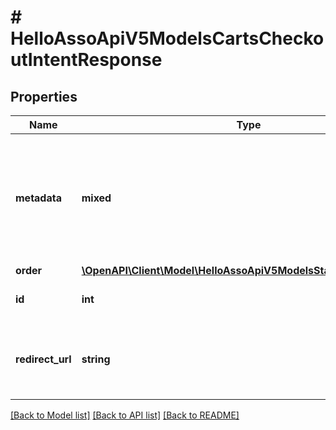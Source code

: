 # # HelloAssoApiV5ModelsCartsCheckoutIntentResponse

## Properties

Name | Type | Description | Notes
------------ | ------------- | ------------- | -------------
**metadata** | **mixed** | Metadata (Json object)  Only if metadata were sent on the checkout form initialization | [optional]
**order** | [**\OpenAPI\Client\Model\HelloAssoApiV5ModelsStatisticsOrderDetail**](HelloAssoApiV5ModelsStatisticsOrderDetail.md) |  | [optional]
**id** | **int** | Id of the checkout intent | [optional]
**redirect_url** | **string** | Url where the contributor must be redirected to | [optional]

[[Back to Model list]](../../README.md#models) [[Back to API list]](../../README.md#endpoints) [[Back to README]](../../README.md)
